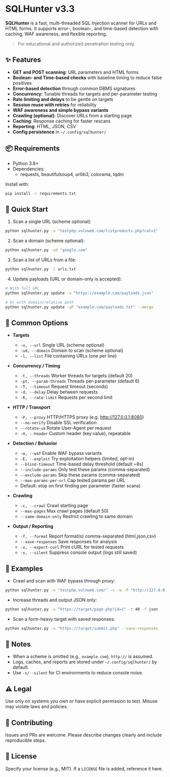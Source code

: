 # SQLHunter v3.3

**SQLHunter** is a fast, multi-threaded SQL Injection scanner for URLs and HTML forms. It supports error-, boolean-, and time-based detection with caching, WAF awareness, and flexible reporting.

> For educational and authorized penetration testing only.

## ✨ Features

- **GET and POST scanning**: URL parameters and HTML forms
- **Boolean- and Time-based checks** with baseline timing to reduce false positives
- **Error-based detection** through common DBMS signatures
- **Concurrency**: Tunable threads for targets and per-parameter testing
- **Rate limiting and delays** to be gentle on targets
- **Session reuse with retries** for reliability
- **WAF awareness and simple bypass variants**
- **Crawling (optional)**: Discover URLs from a starting page
- **Caching**: Response caching for faster rescans
- **Reporting**: HTML, JSON, CSV
- **Config persistence** in `~/.config/sqlhunter/`

## 📦 Requirements

- Python 3.8+
- Dependencies:
  - requests, beautifulsoup4, urllib3, colorama, tqdm

Install with:
```bash
pip install -r requirements.txt
```

## 🚀 Quick Start

1) Scan a single URL (scheme optional):
```bash
python sqlhunter.py -u "testphp.vulnweb.com/listproducts.php?cat=1"
```

2) Scan a domain (scheme optional):
```bash
python sqlhunter.py -ud "google.com"
```

3) Scan a list of URLs from a file:
```bash
python sqlhunter.py -l urls.txt
```

4) Update payloads (URL or domain-only is accepted):
```bash
# With full URL
python sqlhunter.py update -u "https://example.com/payloads.json"

# Or with domain/relative path
python sqlhunter.py update -uP "example.com/payloads.txt" --merge
```

## 🔧 Common Options

- **Targets**
  - `-u, --url`            Single URL (scheme optional)
  - `-ud, --domain`        Domain to scan (scheme optional)
  - `-l, --list`           File containing URLs (one per line)

- **Concurrency / Timing**
  - `-t, --threads`        Worker threads for targets (default 20)
  - `-pt, --param-threads` Threads per-parameter (default 6)
  - `-T, --timeout`        Request timeout (seconds)
  - `-d, --delay`          Delay between requests
  - `-R, --rate-limit`     Requests per second limit

- **HTTP / Transport**
  - `-P, --proxy`          HTTP/HTTPS proxy (e.g. http://127.0.0.1:8080)
  - `--no-verify`          Disable SSL verification
  - `--rotate-ua`          Rotate User-Agent per request
  - `-H, --header`         Custom header (key:value), repeatable

- **Detection / Behavior**
  - `-w, --waf`            Enable WAF bypass variants
  - `-E, --exploit`        Try exploitation helpers (limited, opt-in)
  - `--blind-timeout`      Time-based delay threshold (default ~8s)
  - `--include-params`     Only test these params (comma-separated)
  - `--exclude-params`     Skip these params (comma-separated)
  - `--max-params-per-url` Cap tested params per URL
  - Default: stop on first finding per parameter (faster scans)

- **Crawling**
  - `-c, --crawl`          Crawl starting page
  - `--max-pages`          Max crawl pages (default 50)
  - `--same-domain-only`   Restrict crawling to same domain

- **Output / Reporting**
  - `-f, --format`         Report format(s) comma-separated (html,json,csv)
  - `--save-responses`     Save responses for analysis
  - `-x, --export-curl`    Print cURL for tested requests
  - `-s, --silent`         Suppress console output (logs still saved)

## 🧭 Examples

- Crawl and scan with WAF bypass through proxy:
```bash
python sqlhunter.py -u "testphp.vulnweb.com/" -c -w -P "http://127.0.0.1:8080" --no-verify
```

- Increase threads and output JSON only:
```bash
python sqlhunter.py -u "https://target/page.php?id=1" -t 40 -f json
```

- Scan a form-heavy target with saved responses:
```bash
python sqlhunter.py -u "https://target/submit.php" --save-responses
```

## 📝 Notes

- When a scheme is omitted (e.g., `example.com`), `http://` is assumed.
- Logs, caches, and reports are stored under `~/.config/sqlhunter/` by default.
- Use `-s/--silent` for CI environments to reduce console noise.

## ⚠️ Legal

Use only on systems you own or have explicit permission to test. Misuse may violate laws and policies.

## 🤝 Contributing

Issues and PRs are welcome. Please describe changes clearly and include reproducible steps.

## 📄 License

Specify your license (e.g., MIT). If a `LICENSE` file is added, reference it here.
